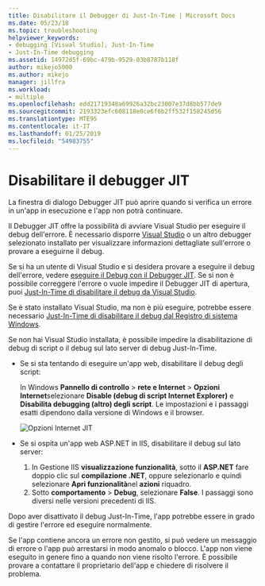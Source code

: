 ```yaml
---
title: Disabilitare il Debugger di Just-In-Time | Microsoft Docs
ms.date: 05/23/18
ms.topic: troubleshooting
helpviewer_keywords:
- debugging [Visual Studio], Just-In-Time
- Just-In-Time debugging
ms.assetid: 14972d5f-69bc-479b-9529-03b8787b118f
author: mikejo5000
ms.author: mikejo
manager: jillfra
ms.workload:
- multiple
ms.openlocfilehash: edd21719348a69926a32bc23007e37d8bb577de9
ms.sourcegitcommit: 2193323efc608118e0ce6f6b2ff532f158245d56
ms.translationtype: MTE95
ms.contentlocale: it-IT
ms.lasthandoff: 01/25/2019
ms.locfileid: "54983755"
---
```

# <a name="disable-the-just-in-time-debugger"></a>Disabilitare il debugger JIT 

La finestra di dialogo Debugger JIT può aprire quando si verifica un errore in un'app in esecuzione e l'app non potrà continuare. 

Il Debugger JIT offre la possibilità di avviare Visual Studio per eseguire il debug dell'errore. È necessario disporre [Visual Studio](http://visualstudio.microsoft.com) o un altro debugger selezionato installato per visualizzare informazioni dettagliate sull'errore o provare a eseguirne il debug. 

Se si ha un utente di Visual Studio e si desidera provare a eseguire il debug dell'errore, vedere [eseguire il Debug con il Debugger JIT](../debugger/debug-using-the-just-in-time-debugger.md). Se si non è possibile correggere l'errore o vuole impedire il Debugger JIT di apertura, puoi [Just-In-Time di disabilitare il debug da Visual Studio](debug-using-the-just-in-time-debugger.md#BKMK_Enabling). 

Se è stato installato Visual Studio, ma non è più eseguire, potrebbe essere necessario [Just-In-Time di disabilitare il debug dal Registro di sistema Windows](debug-using-the-just-in-time-debugger.md#disable-just-in-time-debugging-from-the-windows-registry). 

Se non hai Visual Studio installata, è possibile impedire la disabilitazione di debug di script o il debug sul lato server di debug Just-In-Time. 

- Se si sta tentando di eseguire un'app web, disabilitare il debug degli script:
  
  In Windows **Pannello di controllo** > **rete e Internet** > **Opzioni Internet**selezionare **Disable (debug di script Internet Explorer)** e **Disabilita debugging (altro) degli script**. Le impostazioni e i passaggi esatti dipendono dalla versione di Windows e il browser.
  
  ![Opzioni Internet JIT](../debugger/media/jitinternetoptions.png "opzioni internet JIT")
  
- Se si ospita un'app web ASP.NET in IIS, disabilitare il debug sul lato server:

  1. In Gestione IIS **visualizzazione funzionalità**, sotto il **ASP.NET** fare doppio clic sul **compilazione .NET**, oppure selezionarlo e quindi selezionare **Apri funzionalità**nel **azioni** riquadro. 
  1. Sotto **comportamento** > **Debug**, selezionare **False**. I passaggi sono diversi nelle versioni precedenti di IIS.

Dopo aver disattivato il debug Just-In-Time, l'app potrebbe essere in grado di gestire l'errore ed eseguire normalmente. 

Se l'app contiene ancora un errore non gestito, si può vedere un messaggio di errore o l'app può arrestarsi in modo anomalo o blocco. L'app non viene eseguito in genere fino a quando non viene risolto l'errore. È possibile provare a contattare il proprietario dell'app e chiedere di risolvere il problema.
